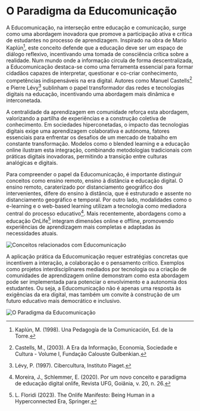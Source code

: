 # O Paradigma da Educomunicação

A Educomunicação, na interseção entre educação e comunicação, surge como uma abordagem inovadora que promove a participação ativa e crítica de estudantes no processo de aprendizagem. Inspirado na obra de Mario Kaplún[^1], este conceito defende que a educação deve ser um espaço de diálogo reflexivo, incentivando uma tomada de consciência crítica sobre a realidade. Num mundo onde a informação circula de forma descentralizada, a Educomunicação destaca-se como uma ferramenta essencial para formar cidadãos capazes de interpretar, questionar e co-criar conhecimento, competências indispensáveis na era digital. Autores como Manuel Castells[^4] e Pierre Lévy[^5] sublinham o papel transformador das redes e tecnologias digitais na educação, incentivando uma abordagem mais dinâmica e interconetada.

A centralidade da aprendizagem em comunidade reforça esta abordagem, valorizando a partilha de experiências e a construção coletiva de conhecimento. Em sociedades hiperconetadas, o impacto das tecnologias digitais exige uma aprendizagem colaborativa e autónoma, fatores essenciais para enfrentar os desafios de um mercado de trabalho em constante transformação. Modelos como o blended learning e a educação online ilustram esta integração, combinando metodologias tradicionais com práticas digitais inovadoras, permitindo a transição entre culturas analógicas e digitais.

Para compreender o papel da Educomunicação, é importante distinguir conceitos como ensino remoto, ensino à distância e educação digital. O ensino remoto, caraterizado por distanciamento geográfico dos intervenientes, difere do ensino à distância, que é estruturado e assente no distanciamento geográfico e temporal. Por outro lado, modalidades como o e-learning e o web-based learning utilizam a tecnologia como mediadora central do processo educativo[^2]. Mais recentemente, abordagens como a educação OnLife[^3] integram dimensões online e offline, promovendo experiências de aprendizagem mais completas e adaptadas às necessidades atuais.

![Conceitos relacionados com Educomunicação](figures/01_03_o_paradigma_da_educomunicacao_conceitos.svg)

A aplicação prática da Educomunicação requer estratégias concretas que incentivem a interação, a colaboração e o pensamento crítico. Exemplos como projetos interdisciplinares mediados por tecnologia ou a criação de comunidades de aprendizagem online demonstram como esta abordagem pode ser implementada para potenciar o envolvimento e a autonomia dos estudantes. Ou seja, a Educomunicação não é apenas uma resposta às exigências da era digital, mas também um convite à construção de um futuro educativo mais democrático e inclusivo.

![O Paradigma da Educomunicação](figures/01_03_o_paradigma_da_educomunicacao.svg)


[^1]: Kaplún, M. (1998). Una Pedagogía de la Comunicación, Ed. de la Torre.
[^2]: Moreira, J., Schlemmer, E. (2020). Por um novo conceito e paradigma de educação digital onlife, Revista UFG, Goiânia, v. 20, n. 26.
[^3]: L. Floridi (2023). The Onlife Manifesto: Being Human in a Hyperconnected Era, Springer.
[^4]: Castells, M., (2003). A Era da Informação, Economia, Sociedade e Cultura - Volume I, Fundação Calouste Gulbenkian.
[^5]: Lévy, P. (1997). Cibercultura, Instituto Piaget.
